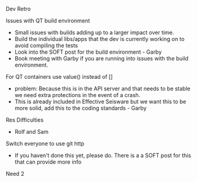 Dev Retro

Issues with QT build environment
- Small issues with builds adding up to a larger impact over time.
- Build the individual libs/apps that the dev is currently working on to avoid compiling the tests
- Look into the SOFT post for the build environment - Garby
- Book meeting with Garby if you are running into issues with the build environment.

For QT containers use value() instead of []
- problem: Because this is in the API server and that needs to be stable we need extra protections in the event of a crash.
- This is already included in Effective Seisware but we want this to be more solid, add this to the coding standards - Garby

Res Difficulties
- Rolf and Sam

Switch everyone to use git http
- If you haven't done this yet, please do. There is a a SOFT post for this that can provide more info

Need 2 